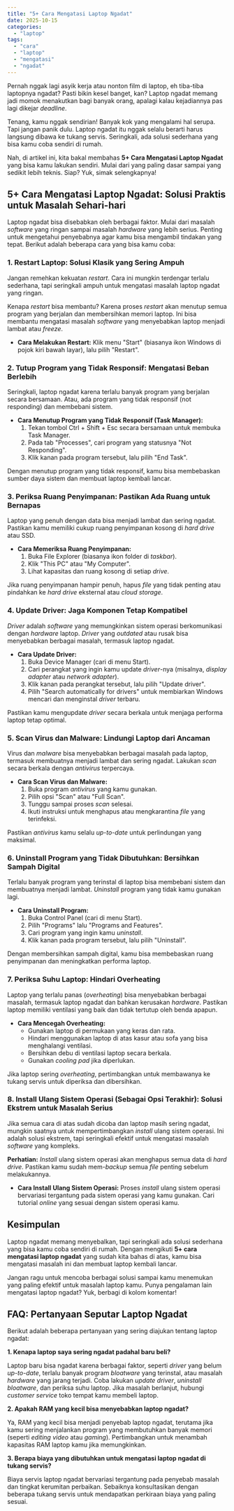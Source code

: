```yaml
---
title: "5+ Cara Mengatasi Laptop Ngadat"
date: 2025-10-15
categories: 
  - "laptop"
tags: 
  - "cara"
  - "laptop"
  - "mengatasi"
  - "ngadat"
---
```


Pernah nggak lagi asyik kerja atau nonton film di laptop, eh tiba-tiba laptopnya ngadat? Pasti bikin kesel banget, kan? Laptop ngadat memang jadi momok menakutkan bagi banyak orang, apalagi kalau kejadiannya pas lagi dikejar _deadline_.

Tenang, kamu nggak sendirian! Banyak kok yang mengalami hal serupa. Tapi jangan panik dulu. Laptop ngadat itu nggak selalu berarti harus langsung dibawa ke tukang servis. Seringkali, ada solusi sederhana yang bisa kamu coba sendiri di rumah.

Nah, di artikel ini, kita bakal membahas **5+ Cara Mengatasi Laptop Ngadat** yang bisa kamu lakukan sendiri. Mulai dari yang paling dasar sampai yang sedikit lebih teknis. Siap? Yuk, simak selengkapnya!

## 5+ Cara Mengatasi Laptop Ngadat: Solusi Praktis untuk Masalah Sehari-hari

Laptop ngadat bisa disebabkan oleh berbagai faktor. Mulai dari masalah _software_ yang ringan sampai masalah _hardware_ yang lebih serius. Penting untuk mengetahui penyebabnya agar kamu bisa mengambil tindakan yang tepat. Berikut adalah beberapa cara yang bisa kamu coba:

### 1\. Restart Laptop: Solusi Klasik yang Sering Ampuh

Jangan remehkan kekuatan _restart_. Cara ini mungkin terdengar terlalu sederhana, tapi seringkali ampuh untuk mengatasi masalah laptop ngadat yang ringan.

Kenapa _restart_ bisa membantu? Karena proses _restart_ akan menutup semua program yang berjalan dan membersihkan memori laptop. Ini bisa membantu mengatasi masalah _software_ yang menyebabkan laptop menjadi lambat atau _freeze_.

- **Cara Melakukan Restart:** Klik menu "Start" (biasanya ikon Windows di pojok kiri bawah layar), lalu pilih "Restart".

### 2\. Tutup Program yang Tidak Responsif: Mengatasi Beban Berlebih

Seringkali, laptop ngadat karena terlalu banyak program yang berjalan secara bersamaan. Atau, ada program yang tidak responsif (not responding) dan membebani sistem.

- **Cara Menutup Program yang Tidak Responsif (Task Manager):**
    1. Tekan tombol Ctrl + Shift + Esc secara bersamaan untuk membuka Task Manager.
    2. Pada tab "Processes", cari program yang statusnya "Not Responding".
    3. Klik kanan pada program tersebut, lalu pilih "End Task".

Dengan menutup program yang tidak responsif, kamu bisa membebaskan sumber daya sistem dan membuat laptop kembali lancar.

### 3\. Periksa Ruang Penyimpanan: Pastikan Ada Ruang untuk Bernapas

Laptop yang penuh dengan data bisa menjadi lambat dan sering ngadat. Pastikan kamu memiliki cukup ruang penyimpanan kosong di _hard drive_ atau SSD.

- **Cara Memeriksa Ruang Penyimpanan:**
    1. Buka File Explorer (biasanya ikon folder di _taskbar_).
    2. Klik "This PC" atau "My Computer".
    3. Lihat kapasitas dan ruang kosong di setiap _drive_.

Jika ruang penyimpanan hampir penuh, hapus _file_ yang tidak penting atau pindahkan ke _hard drive_ eksternal atau _cloud storage_.

### 4\. Update Driver: Jaga Komponen Tetap Kompatibel

_Driver_ adalah _software_ yang memungkinkan sistem operasi berkomunikasi dengan _hardware_ laptop. _Driver_ yang _outdated_ atau rusak bisa menyebabkan berbagai masalah, termasuk laptop ngadat.

- **Cara Update Driver:**
    1. Buka Device Manager (cari di menu Start).
    2. Cari perangkat yang ingin kamu update _driver_\-nya (misalnya, _display adapter_ atau _network adapter_).
    3. Klik kanan pada perangkat tersebut, lalu pilih "Update driver".
    4. Pilih "Search automatically for drivers" untuk membiarkan Windows mencari dan menginstal _driver_ terbaru.

Pastikan kamu mengupdate _driver_ secara berkala untuk menjaga performa laptop tetap optimal.

### 5\. Scan Virus dan Malware: Lindungi Laptop dari Ancaman

Virus dan _malware_ bisa menyebabkan berbagai masalah pada laptop, termasuk membuatnya menjadi lambat dan sering ngadat. Lakukan _scan_ secara berkala dengan _antivirus_ terpercaya.

- **Cara Scan Virus dan Malware:**
    1. Buka program _antivirus_ yang kamu gunakan.
    2. Pilih opsi "Scan" atau "Full Scan".
    3. Tunggu sampai proses _scan_ selesai.
    4. Ikuti instruksi untuk menghapus atau mengkarantina _file_ yang terinfeksi.

Pastikan _antivirus_ kamu selalu _up-to-date_ untuk perlindungan yang maksimal.

### 6\. Uninstall Program yang Tidak Dibutuhkan: Bersihkan Sampah Digital

Terlalu banyak program yang terinstal di laptop bisa membebani sistem dan membuatnya menjadi lambat. _Uninstall_ program yang tidak kamu gunakan lagi.

- **Cara Uninstall Program:**
    1. Buka Control Panel (cari di menu Start).
    2. Pilih "Programs" lalu "Programs and Features".
    3. Cari program yang ingin kamu _uninstall_.
    4. Klik kanan pada program tersebut, lalu pilih "Uninstall".

Dengan membersihkan sampah digital, kamu bisa membebaskan ruang penyimpanan dan meningkatkan performa laptop.

### 7\. Periksa Suhu Laptop: Hindari Overheating

Laptop yang terlalu panas (_overheating_) bisa menyebabkan berbagai masalah, termasuk laptop ngadat dan bahkan kerusakan _hardware_. Pastikan laptop memiliki ventilasi yang baik dan tidak tertutup oleh benda apapun.

- **Cara Mencegah Overheating:**
    - Gunakan laptop di permukaan yang keras dan rata.
    - Hindari menggunakan laptop di atas kasur atau sofa yang bisa menghalangi ventilasi.
    - Bersihkan debu di ventilasi laptop secara berkala.
    - Gunakan _cooling pad_ jika diperlukan.

Jika laptop sering _overheating_, pertimbangkan untuk membawanya ke tukang servis untuk diperiksa dan dibersihkan.

### 8\. Install Ulang Sistem Operasi (Sebagai Opsi Terakhir): Solusi Ekstrem untuk Masalah Serius

Jika semua cara di atas sudah dicoba dan laptop masih sering ngadat, mungkin saatnya untuk mempertimbangkan _install_ ulang sistem operasi. Ini adalah solusi ekstrem, tapi seringkali efektif untuk mengatasi masalah _software_ yang kompleks.

**Perhatian:** _Install_ ulang sistem operasi akan menghapus semua data di _hard drive_. Pastikan kamu sudah mem-_backup_ semua _file_ penting sebelum melakukannya.

- **Cara Install Ulang Sistem Operasi:** Proses _install_ ulang sistem operasi bervariasi tergantung pada sistem operasi yang kamu gunakan. Cari tutorial _online_ yang sesuai dengan sistem operasi kamu.

## Kesimpulan

Laptop ngadat memang menyebalkan, tapi seringkali ada solusi sederhana yang bisa kamu coba sendiri di rumah. Dengan mengikuti **5+ cara mengatasi laptop ngadat** yang sudah kita bahas di atas, kamu bisa mengatasi masalah ini dan membuat laptop kembali lancar.

Jangan ragu untuk mencoba berbagai solusi sampai kamu menemukan yang paling efektif untuk masalah laptop kamu. Punya pengalaman lain mengatasi laptop ngadat? Yuk, berbagi di kolom komentar!

## FAQ: Pertanyaan Seputar Laptop Ngadat

Berikut adalah beberapa pertanyaan yang sering diajukan tentang laptop ngadat:

**1\. Kenapa laptop saya sering ngadat padahal baru beli?**

Laptop baru bisa ngadat karena berbagai faktor, seperti _driver_ yang belum _up-to-date_, terlalu banyak program _bloatware_ yang terinstal, atau masalah _hardware_ yang jarang terjadi. Coba lakukan _update driver_, _uninstall bloatware_, dan periksa suhu laptop. Jika masalah berlanjut, hubungi _customer service_ toko tempat kamu membeli laptop.

**2\. Apakah RAM yang kecil bisa menyebabkan laptop ngadat?**

Ya, RAM yang kecil bisa menjadi penyebab laptop ngadat, terutama jika kamu sering menjalankan program yang membutuhkan banyak memori (seperti _editing video_ atau _gaming_). Pertimbangkan untuk menambah kapasitas RAM laptop kamu jika memungkinkan.

**3\. Berapa biaya yang dibutuhkan untuk mengatasi laptop ngadat di tukang servis?**

Biaya servis laptop ngadat bervariasi tergantung pada penyebab masalah dan tingkat kerumitan perbaikan. Sebaiknya konsultasikan dengan beberapa tukang servis untuk mendapatkan perkiraan biaya yang paling sesuai.
